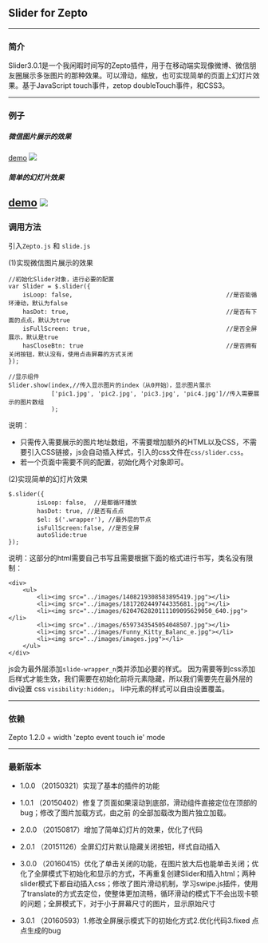## Slider for Zepto
--------------------------------------------

### 简介

 Slider3.0.1是一个我闲暇时间写的Zepto插件，用于在移动端实现像微博、微信朋友圈展示多张图片的那种效果。可以滑动，缩放，也可实现简单的页面上幻灯片效果。基于JavaScript touch事件，zetop doubleTouch事件，和CSS3。

 ----------------------------------------------
### 例子

##### 微信图片展示的效果
[demo](http://wzlian.me/project/slider/demo/demo1.html)
![](http://wzlian.me/project/slider/images/qr1.png)
##### 简单的幻灯片效果
[demo](http://wzlian.me/project/slider/demo/demo2.html)
![](http://wzlian.me/project/slider/images/qr2.png)
-------------------------------------------
### 调用方法
引入`Zepto.js` 和 `slide.js`

(1)实现微信图片展示的效果

```
//初始化Slider对象，进行必要的配置
var Slider = $.slider({
	isLoop:	false,                                           //是否能循环滑动，默认为false
	hasDot: true,                                            //是否有下面的点点，默认为true
	isFullScreen: true,                                      //是否全屏展示，默认是true
	hasCloseBtn: true                                        //是否拥有关闭按钮，默认没有，使用点击屏幕的方式关闭
});

//显示组件
Slider.show(index,//传入显示图片的index（从0开始），显示图片展示
			['pic1.jpg', 'pic2.jpg', 'pic3.jpg', 'pic4.jpg']//传入需要展示的图片数组
			);

```
说明：
- 只需传入需要展示的图片地址数组，不需要增加额外的HTML以及CSS，不需要引入CSS链接，js会自动插入样式，引入的css文件在`css/slider.css`。
- 若一个页面中需要不同的配置，初始化两个对象即可。

(2)实现简单的幻灯片效果

```
$.slider({
		isLoop: false,  //是都循环播放
		hasDot: true, //是否有点点
		$el: $('.wrapper'), //最外层的节点
		isFullScreen:false, //是否全屏
		autoSlide:true
});
```
说明：这部分的html需要自己书写且需要根据下面的格式进行书写，类名没有限制：
```
<div>
	<ul>
		<li><img src="../images/1408219308583895419.jpg"></li>
		<li><img src="../images/1817202449744335681.jpg"></li>
		<li><img src="../images/6204762820111109095629050_640.jpg"></li>
		<li><img src="../images/6597343545054048507.jpg"></li>
		<li><img src="../images/Funny_Kitty_Balanc_e.jpg"></li>
		<li><img src="../images/images.jpg"></li>
	</ul>
</div>

```
js会为最外层添加```slide-wrapper_n```类并添加必要的样式。
因为需要等到css添加后样式才能生效，我们需要在初始化前将元素隐藏，所以我们需要先在最外层的div设置 css `visibility:hidden;`。
li中元素的样式可以自由设置覆盖。



-------------------------------------------
### 依赖

Zepto 1.2.0 + 
width 'zepto event touch ie' mode  

-------------------------------------------
### 最新版本
-  1.0.0  （20150321）实现了基本的插件的功能
  
-  1.0.1  （20150402）修复了页面如果滚动到底部，滑动组件直接定位在顶部的bug；修改了图片加载方式，由之前
  的全部加载改为图片独立加载。
  
-  2.0.0  （20150817）增加了简单幻灯片的效果，优化了代码
  
-  2.0.1  （20151126）全屏幻灯片默认隐藏关闭按钮，样式自动插入

-  3.0.0  （20160415）优化了单击关闭的功能，在图片放大后也能单击关闭；优化了全屏模式下初始化和显示的方式，不再重复创建Slider和插入html；两种slider模式下都自动插入css；修改了图片滑动机制，学习swipe.js插件，使用了translate的方式去定位，使整体更加流畅，循环滑动的模式下不会出现卡顿的问题；全屏模式下，对于小于屏幕尺寸的图片，显示原始尺寸

-  3.0.1  （20160593）1.修改全屏展示模式下的初始化方式2.优化代码3.fixed 点点生成的bug
